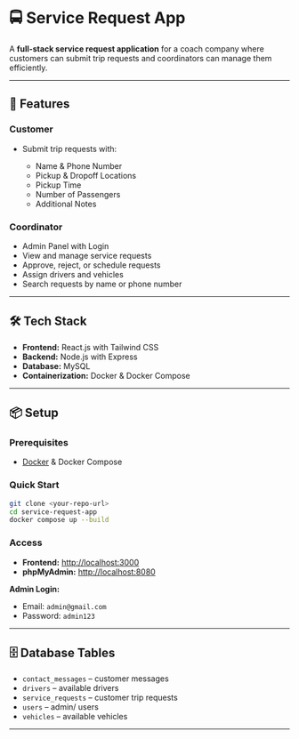 # 🚍 Service Request App

A **full-stack service request application** for a coach company where customers can submit trip requests and coordinators can manage them efficiently.

---

## 🚀 Features

### Customer

* Submit trip requests with:

  * Name & Phone Number
  * Pickup & Dropoff Locations
  * Pickup Time
  * Number of Passengers
  * Additional Notes

### Coordinator

* Admin Panel with Login
* View and manage service requests
* Approve, reject, or schedule requests
* Assign drivers and vehicles
* Search requests by name or phone number

---

## 🛠 Tech Stack

* **Frontend:** React.js with Tailwind CSS
* **Backend:** Node.js with Express
* **Database:** MySQL
* **Containerization:** Docker & Docker Compose

---

## 📦 Setup

### Prerequisites

* [Docker](https://www.docker.com/) & Docker Compose

### Quick Start

```bash
git clone <your-repo-url>
cd service-request-app
docker compose up --build
```

### Access

* **Frontend:** [http://localhost:3000](http://localhost:3000)
* **phpMyAdmin:** [http://localhost:8080](http://localhost:8080)

**Admin Login:**

* Email: `admin@gmail.com`
* Password: `admin123`

---

## 🗄 Database Tables

* `contact_messages` – customer messages
* `drivers` – available drivers
* `service_requests` – customer trip requests
* `users` – admin/ users
* `vehicles` – available vehicles

---
